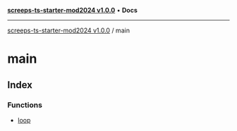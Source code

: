 [**screeps-ts-starter-mod2024 v1.0.0**](../README.md) • **Docs**

***

[screeps-ts-starter-mod2024 v1.0.0](../modules.md) / main

# main

## Index

### Functions

- [loop](functions/loop.md)
